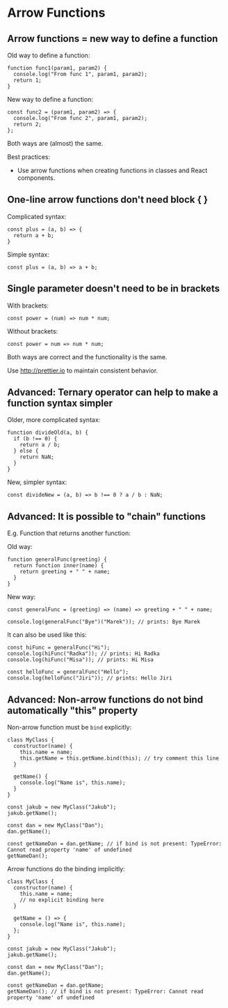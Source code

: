 # Arrow Functions

## Arrow functions = new way to define a function

Old way to define a function:
```
function func1(param1, param2) {
  console.log("From func 1", param1, param2);
  return 1;
}
```

New way to define a function:
```
const func2 = (param1, param2) => {
  console.log("From func 2", param1, param2);
  return 2;
};
```

Both ways are (almost) the same.

Best practices:
- Use arrow functions when creating functions in classes and React components.


## One-line arrow functions don't need block { }

Complicated syntax:
```
const plus = (a, b) => {
  return a + b;
}
```

Simple syntax:
```
const plus = (a, b) => a + b;
```

## Single parameter doesn't need to be in brackets

With brackets:
```
const power = (num) => num * num;
```

Without brackets:
```
const power = num => num * num;
```

Both ways are correct and the functionality is the same.

Use http://prettier.io to maintain consistent behavior.

## Advanced: Ternary operator can help to make a function syntax simpler

Older, more complicated syntax:
```
function divideOld(a, b) {
  if (b !== 0) {
    return a / b;
  } else {
    return NaN;
  }
}
```

New, simpler syntax:
```
const divideNew = (a, b) => b !== 0 ? a / b : NaN;
```

## Advanced: It is possible to "chain" functions

E.g. Function that returns another function:

Old way:
```
function generalFunc(greeting) {
  return function inner(name) {
    return greeting + " " + name;
  }
}
```

New way:
```
const generalFunc = (greeting) => (name) => greeting + " " + name;

console.log(generalFunc("Bye")("Marek")); // prints: Bye Marek
```

It can also be used like this:
```
const hiFunc = generalFunc("Hi");
console.log(hiFunc("Radka")); // prints: Hi Radka
console.log(hiFunc("Misa")); // prints: Hi Misa

const helloFunc = generalFunc("Hello");
console.log(helloFunc("Jiri")); // prints: Hello Jiri
```

## Advanced: Non-arrow functions do not bind automatically "this" property

Non-arrow function must be `bind` explicitly:
```
class MyClass {
  constructor(name) {
    this.name = name;
    this.getName = this.getName.bind(this); // try comment this line
  }

  getName() {
    console.log("Name is", this.name);
  }
}

const jakub = new MyClass("Jakub");
jakub.getName();

const dan = new MyClass("Dan");
dan.getName();

const getNameDan = dan.getName; // if bind is not present: TypeError: Cannot read property 'name' of undefined
getNameDan();
```

Arrow functions do the binding implicitly:
```
class MyClass {
  constructor(name) {
    this.name = name;
    // no explicit binding here
  }

  getName = () => {
    console.log("Name is", this.name);
  };
}

const jakub = new MyClass("Jakub");
jakub.getName();

const dan = new MyClass("Dan");
dan.getName();

const getNameDan = dan.getName;
getNameDan(); // if bind is not present: TypeError: Cannot read property 'name' of undefined

```
